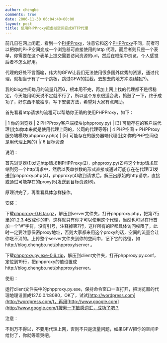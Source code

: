 ```yaml
---
author: chengbo
comments: true
date: 2006-11-30 06:04:40+00:00
layout: post
title: 使用PHPProxy把虚拟空间变成HTTP代理
---
```


前几日在网上闲逛，看到一个[PHPProxy](http://idea.hosting.lv/a/phpproxy/)，注意它和这个[PHPProxy](http://www.phproxy.com/)不同，前者可以把你的PHP空间变成一个浏览器可直接使用的http 代理，而后者则只是一个表单，你需要在这个表单上提交需要访问资源的url，然后在框架中浏览，个人感觉后者不怎么好用。

代理的好处不言而喻，伟大的GFW让我们无法使用很多国外优秀的资源，通过代理，就相当于有了一个跳板，跳过GFW的拦截，去想去的地方冲浪(越狱?)。

我的blog空间每月的流量几百G，根本用不完，再加上网上找的代理都不是很稳定，今天能用明天说不定就不行了，所以这个东东很适合我，捣鼓了一下，终于成功了，好东西不敢独享，写下安装方法，希望对大家有点帮助。

首先看看http请求的流程可以帮助你正确的使用PHPProxy，如下：

| 1 你的浏览器
| 2 PHPProxy客户端模块(phpproxy.py)
| [3] 可能存在的客户端代理(比如你本来就是使用代理上网的，公司的代理等等)
| 4 PHP空间 + PHPProxy服务端模块(phpproxy.php)
| [5] 可能存在的服务器端代理(比如你的PHP空间也是用代理上网的)
\|/ 6 目标资源

说明：

首先浏览器(1)发送http请求到PHPProxy(2)，phpproxy.py(2)将这个http请求压缩到另一个http请求中，然后以表单参数的形式直接或通过可能存在在代理[3]发送到phpproxy.php(4)，phpproxy(4)收到请求后，解压出原始的http请求，直接或通过可能存在的proxy[5]发送到目标资源(6)。

原理讲完了，再看看具体怎样操作。

安装：

下载[phpproxy-0.6.tar.gz](http://idea.hosting.lv/a/phpproxy/phpproxy-0.6.tar.gz)，解压到server文件夹，打开phpproxy.php，把第7行里的1.2.3.4改成你的IP，这样就只有你才可以使用这个代理，当然也可以在行首加一个"#"字符，没有引号，注释掉第7行，这样所有的IP都具体访问权限了，此时一定要注意保密proxy地址，否则大家都来用这个proxy的话，空间的流量会让你吃不消的。上传整个server文件夹到你的空间中，记下它的路径，如http://blog.chengbo.net/phpproxy/server 。

下载[phpproxy.py.exe-0.6.zip](http://idea.hosting.lv/a/phpproxy/phpproxy.py.exe-0.6.zip)，解压到client文件夹，打开phpproxy.py.conf，定位到19行，把phpproxy的值设置成http://blog.chengbo.net/phpproxy/server。

使用：

运行client文件夹中的phpproxy.py.exe，保持命令窗口一直打开，把浏览器的代理地理设置成127.0.0.1:8080，OK了，试试[http://wordpress.com](http://wordpress.com/)，再用[http://www.google.com](http://www.google.com/)搜索一下敏感词汇，成功了吧？

注意：

不到万不得以，不要用代理上网，否则不只是流量问题，如果GFW把你的空间IP给封了，你就等着哭吧。


